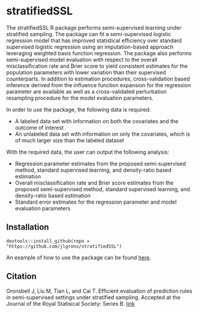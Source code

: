 # stratifiedSSL

The stratifiedSSL R package performs semi-supervised learning under stratified sampling.  The package can fit a semi-supervised logistic regression model that has improved statistical efficiency over standard supervised logistic regression using an imputation-based approach leveraging weighted basis function regression.  The package also performs semi-supervised model evaluation with respect to the overall misclassification rate and Brier score to yield consistent estimates for the population parameters with lower variation than their supervised counterparts.  In addition to estimation procedures, cross-validation based inference derived from the influence function expansion for the regression parameter are available as well as a cross-validated perturbation resampling procedure for the model evaluation parameters.

In order to use the package, the following data is required:

* A labeled data set with information on both the covariates and the outcome of interest
* An unlabeled data set with information on only the covariates, which is of much larger size than the labeled dataset

With the required data, the user can output the following analysis:

* Regression parameter estimates from the proposed semi-supervised method, standard supervised learning, and density-ratio based estimation
* Overall misclassification rate and Brier score estimates from the proposed semi-supervised method, standard supervised learning, and density-ratio based estimation
* Standard error estimates for the regression parameter and model evaluation parameters

## Installation

```{R, eval = FALSE}
devtools::install_github(repo = "https://github.com/jlgrons/stratifiedSSL")
```
An example of how to use the package can be found [here](jlgrons.github.io/stratifiedSSL/).
## Citation

Gronsbell J, Liu M, Tian L, and Cai T.  Efficient evaluation of prediction rules in semi-supervised settings under stratified sampling.  Accepted at the Journal of the Royal Statisical Society: Series B. [link](https://rss.onlinelibrary.wiley.com/doi/10.1111/rssb.12502)
